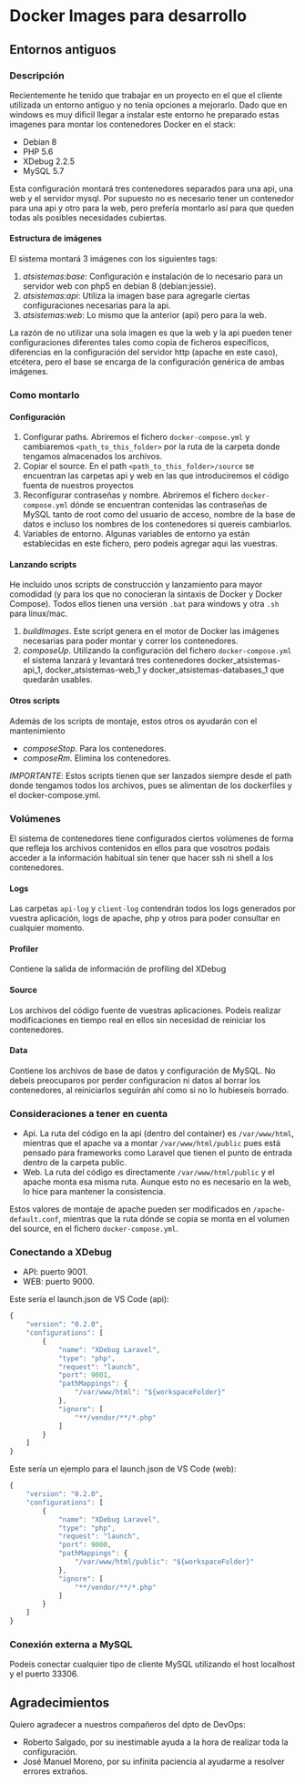 # Docker Images para desarrollo
## Entornos antiguos

### Descripción
Recientemente he tenido que trabajar en un proyecto en el que el cliente utilizada un entorno antiguo y no tenía opciones a mejorarlo. Dado que en windows es muy dificil llegar a instalar este entorno he preparado estas imagenes para montar los contenedores Docker en el stack:
- Debian 8
- PHP 5.6
- XDebug 2.2.5
- MySQL 5.7

Esta configuración montará tres contenedores separados para una api, una web y el servidor mysql. Por supuesto no es necesario tener un contenedor para una api y otro para la web, pero prefería montarlo así para que queden todas als posibles necesidades cubiertas.

#### Estructura de imágenes
El sistema montará 3 imágenes con los siguientes tags:
1. *atsistemas:base*: Configuración e instalación de lo necesario para un servidor web con php5 en debian 8 (debian:jessie).
2. *atsistemas:api*: Utiliza la imagen base para agregarle ciertas configuraciones necesarias para la api.
3. *atsistemas:web*: Lo mismo que la anterior (api) pero para la web.

La razón de no utilizar una sola imagen es que la web y la api pueden tener configuraciones diferentes tales como copia de ficheros específicos, diferencias en la configuración del servidor http (apache en este caso), etcétera, pero el base se encarga de la configuración genérica de ambas imágenes.

### Como montarlo
#### Configuración
1. Configurar paths. Abriremos el fichero `docker-compose.yml` y cambiaremos `<path_to_this_folder>` por la ruta de la carpeta donde tengamos almacenados los archivos.
2. Copiar el source. En el path `<path_to_this_folder>/source` se encuentran las carpetas api y web en las que introduciremos el código fuenta de nuestros proyectos
3. Reconfigurar contraseñas y nombre. Abriremos el fichero `docker-compose.yml` dónde se encuentran contenidas las contraseñas de MySQL tanto de root como del usuario de acceso, nombre de la base de datos e incluso los nombres de los contenedores si quereis cambiarlos.
4. Variables de entorno. Algunas variables de entorno ya están establecidas en este fichero, pero podeis agregar aqui las vuestras.

#### Lanzando scripts
He incluido unos scripts de construcción y lanzamiento para mayor comodidad (y para los que no conocieran la sintaxis de Docker y Docker Compose). Todos ellos tienen una versión `.bat` para windows y otra `.sh` para linux/mac.
1. *buildImages*. Este script genera en el motor de Docker las imágenes necesarias para poder montar y correr los contenedores.
2. *composeUp*. Utilizando la configuración del fichero `docker-compose.yml` el sistema lanzará y levantará tres contenedores docker_atsistemas-api_1, docker_atsistemas-web_1 y docker_atsistemas-databases_1 que quedarán usables.

#### Otros scripts
Además de los scripts de montaje, estos otros os ayudarán con el mantenimiento
- *composeStop*. Para los contenedores.
- *composeRm*. Elimina los contenedores.

*IMPORTANTE*: Estos scripts tienen que ser lanzados siempre desde el path donde tengamos todos los archivos, pues se alimentan de los dockerfiles y el docker-compose.yml.

### Volúmenes
El sistema de contenedores tiene configurados ciertos volúmenes de forma que refleja los archivos contenidos en ellos para que vosotros podais acceder a la información habitual sin tener que hacer ssh ni shell a los contenedores.

#### Logs
Las carpetas `api-log` y `client-log` contendrán todos los logs generados por vuestra aplicación, logs de apache, php y otros para poder consultar en cualquier momento.

#### Profiler
Contiene la salida de información de profiling del XDebug

#### Source
Los archivos del código fuente de vuestras aplicaciones. Podeis realizar modificaciones en tiempo real en ellos sin necesidad de reiniciar los contenedores.

#### Data
Contiene los archivos de base de datos y configuración de MySQL. No debeis preocuparos por perder configuracion ni datos al borrar los contenedores, al reiniciarlos seguirán ahí como si no lo hubieseis borrado.

### Consideraciones a tener en cuenta
- Api. La ruta del código en la api (dentro del container) es `/var/www/html`, mientras que el apache va a montar `/var/www/html/public` pues está pensado para frameworks como Laravel que tienen el punto de entrada dentro de la carpeta public.
- Web. La ruta del código es directamente `/var/www/html/public` y el apache monta esa misma ruta. Aunque esto no es necesario en la web, lo hice para mantener la consistencia.

Estos valores de montaje de apache pueden ser modificados en `/apache-default.conf`, mientras que la ruta dónde se copia se monta en el volumen del source, en el fichero `docker-compose.yml`.

### Conectando a XDebug
- API: puerto 9001.
- WEB: puerto 9000.

Este sería el launch.json de VS Code (api):
```javascript
{
    "version": "0.2.0",
    "configurations": [
        {
            "name": "XDebug Laravel",
            "type": "php",
            "request": "launch",
            "port": 9001,
            "pathMappings": {
                "/var/www/html": "${workspaceFolder}"
            },
            "ignore": [
                "**/vendor/**/*.php"
            ]
        }
    ]
}
```

Este sería un ejemplo para el launch.json de VS Code (web):
```javascript
{
    "version": "0.2.0",
    "configurations": [
        {
            "name": "XDebug Laravel",
            "type": "php",
            "request": "launch",
            "port": 9000,
            "pathMappings": {
                "/var/www/html/public": "${workspaceFolder}"
            },
            "ignore": [
                "**/vendor/**/*.php"
            ]
        }
    ]
}
```

### Conexión externa a MySQL
Podeis conectar cualquier tipo de cliente MySQL utilizando el host localhost y el puerto 33306.

## Agradecimientos
Quiero agradecer a nuestros compañeros del dpto de DevOps:
- Roberto Salgado, por su inestimable ayuda a la hora de realizar toda la configuración.
- José Manuel Moreno, por su infinita paciencia al ayudarme a resolver errores extraños.